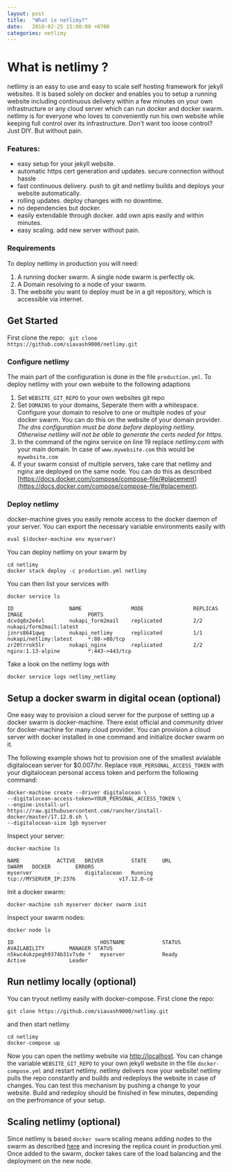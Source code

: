 ```yaml
---
layout: post
title:  "What is netlimy?"
date:   2018-02-25 15:00:00 +0700
categories: netlimy
---
```


# What is netlimy ?
netlimy is an easy to use and easy to scale self hosting framework for jekyll websites. It is based solely on docker and enables you to setup a running website including continuous delivery within a few minutes on your own infrastructure or any cloud server which can run docker and docker swarm. netlimy is for everyone who loves to conveniently run his own website while keeping full control over its infrastructure. Don't want too loose control? Just DIY. But without pain.

### Features:
* easy setup for your jekyll website.
* automatic https cert generation and updates. secure connection without hassle
* fast continuous delivery. push to git and netlimy builds and deploys your website automatically.
* rolling updates. deploy changes with no downtime.
* no dependencies but docker.
* easily extendable through docker. add own apis easily and within minutes. 
* easy scaling. add new server without pain.

### Requirements
To deploy netlimy in production you will need:
1. A running docker swarm. A single node swarm is perfectly ok.
2. A Domain resolving to a node of your swarm.
3. The website you want to deploy must be in a git repository, which is accessible via internet.

## Get Started
First clone the repo:
``` git clone https://github.com/siavash9000/netlimy.git```
### Configure netlimy

The main part of the configuration is done in the file ```production.yml```. To deploy netlimy with your own website
to the following adaptions  
  
1. Set `WEBSITE_GIT_REPO` to your own websites git repo
2. Set `DOMAINS` to your domains, Seperate them with a whitespace. Configure your domain to resolve to one or multiple
nodes of your docker swarm. You can do this on the website of your domain provider. *The dns configuration must be done before deploying netlimy. Otherwise netlimy will not be able to generate the certs neded for https.*
3. In the command of the nginx service on line 19 replace *netlimy.com* with your main domain. In case of ```www.mywebsite.com``` this would be ```mywebsite.com```
4. If your swarm consist of multiple servers, take care that netlimy and nginx are deployed on the same node. You can do this
as described [https://docs.docker.com/compose/compose-file/#placement](https://docs.docker.com/compose/compose-file/#placement).

### Deploy netlimy

docker-machine gives you easily remote access to the docker daemon of your server. You can export the necessary variable environments easily with 
```
eval $(docker-machine env myserver)
```
You can deploy netlimy on your swarm by
```
cd netlimy
docker stack deploy -c production.yml netlimy
```
You can then list your services with
```
docker service ls

ID                  NAME                MODE                REPLICAS            IMAGE                     PORTS
dcvdq8x2e4vl        nukapi_form2mail    replicated          2/2                 nukapi/form2mail:latest   
jznrs8641qwq        nukapi_netlimy      replicated          1/1                 nukapi/netlimy:latest     *:80->80/tcp
zr20trrok5lr        nukapi_nginx        replicated          2/2                 nginx:1.13-alpine         *:443->443/tcp
```
Take a look on the netlimy logs with
```
docker service logs netlimy_netlimy
```

## Setup a docker swarm in digital ocean (optional)
One easy way to provision a cloud server for the purpose of setting up a docker swarm
is docker-machine. There exist official and community driver for docker-machine for many 
cloud provider. You can provision a cloud server with docker installed in one command and 
initialize docker swarm on it.

The following example shows hot to provision one of the smallest avialable digitalocean server 
for $0.007/hr. Replace `YOUR_PERSONAL_ACCESS_TOKEN` with your digitalocean personal access 
token and perform the following command:  

```
docker-machine create --driver digitalocean \  
--digitalocean-access-token=YOUR_PERSONAL_ACCESS_TOKEN \  
--engine-install-url https://raw.githubusercontent.com/rancher/install-docker/master/17.12.0.sh \  
--digitalocean-size 1gb myserver  
```

Inspect your server: 
```
docker-machine ls 

NAME            ACTIVE   DRIVER         STATE     URL                         SWARM   DOCKER        ERRORS
myserver        -        digitalocean   Running   tcp://MYSERVER_IP:2376              v17.12.0-ce   
```

Init a docker swarm:
```
docker-machine ssh myserver docker swarm init
```
Inspect your swarm nodes:
```
docker node ls

ID                            HOSTNAME            STATUS              AVAILABILITY        MANAGER STATUS
n5kwc4ukzpegh9374b31v7sde *   myserver            Ready               Active              Leader
```

## Run netlimy locally (optional)

You can tryout netlimy easily with docker-compose. First clone the repo:
```
git clone https://github.com/siavash9000/netlimy.git
``` 
and then start netlimy
```
cd netlimy
docker-compose up
```  
Now you can open the netlimy website via [http://localhost](http://localhost). You can change the variable `WEBSITE_GIT_REPO` to your own jekyll website in the file `docker-compose.yml` and restart netlimy. netlimy delivers now your website! netlimy pulls the repo constantly and builds and redeploys the website in case of changes. You can test this mechanism by pushing a change to your website. Build and redeploy should be finished in few minutes, depending on the perfromance of your setup. 

## Scaling netlimy (optional)
Since netlimy is based `docker swarm` scaling means adding nodes to the swarm as described [here](https://docs.docker.com/engine/swarm/swarm-tutorial/add-nodes/) and incresing the replica count in production.yml.
Once added to the swarm, docker takes care of the load balancing and the deployment on the new node.
